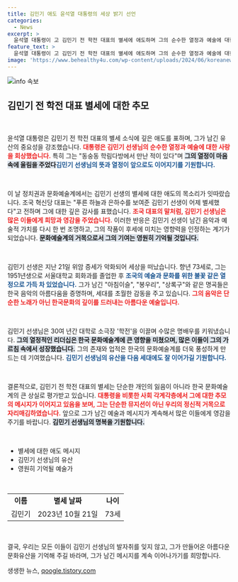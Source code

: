 ```yaml
---
title: 김민기 애도 윤석열 대통령의 세상 밝기 선언
categories:
  - News
excerpt: >
  윤석열 대통령이 고 김민기 전 학전 대표의 별세에 애도하며 그의 순수한 열정과 예술에 대한 애정을 기리며, 한국 문화계의 큰 손실로 여긴다고 전했습니다.
feature_text: >
  윤석열 대통령이 고 김민기 전 학전 대표의 별세에 애도하며 그의 순수한 열정과 예술에 대한 애정을 기리며, 한국 문화계의 큰 손실로 여긴다고 전했습니다.
image: 'https://www.behealthy4u.com/wp-content/uploads/2024/06/koreanews.jpg'
---
```


<p><img src="https://www.behealthy4u.com/wp-content/uploads/2024/06/koreanews.jpg" alt="info 속보" /></p>

<h2 data-ke-size="size26">김민기 전 학전 대표 별세에 대한 추모</h2>

<p data-ke-size="size16">&nbsp;</p>

<p>윤석열 대통령은 김민기 전 학전 대표의 별세 소식에 깊은 애도를 표하며, 그가 남긴 유산의 중요성을 강조했습니다. <b><span style="color: #ee2323;">대통령은 김민기 선생님의 순수한 열정과 예술에 대한 사랑을 회상했습니다.</span></b> 특히 그는 "동숭동 학림다방에서 만난 적이 있다"며 <b><span style="background-color: #21538527;">그의 열정이 마음 속에 울림을 주었다</span></b고 언급했습니다. 이러한 애도는 단순한 개인의 상실을 넘어, 한 시대의 예술가를 잃은 것에 대한 슬픔으로 확장되고 있습니다. <b><span style="color: #1a5490;">김민기 선생님의 뜻과 열정이 앞으로도 이어지기를 기원합니다.</span></b> </p>

<p data-ke-size="size16">&nbsp;</p>

<p>이 날 정치권과 문화예술계에서는 김민기 선생의 별세에 대한 애도의 목소리가 잇따랐습니다. 조국 혁신당 대표는 "푸른 하늘과 은하수를 보여준 김민기 선생이 어제 별세했다"고 전하며 그에 대한 깊은 감사를 표했습니다. <b><span style="color: #ee2323;">조국 대표의 말처럼, 김민기 선생님은 많은 이들에게 희망과 영감을 주었습니다.</span></b> 이러한 반응은 김민기 선생이 남긴 음악과 예술적 가치를 다시 한 번 조명하고, 그의 작품이 후세에 미치는 영향력을 인정하는 계기가 되었습니다. <b><span style="background-color: #21538527;">문화예술계의 거목으로서 그의 기여는 영원히 기억될 것입니다.</span></b></p>

<p data-ke-size="size16">&nbsp;</p>

<p>김민기 선생은 지난 21일 위암 증세가 악화되어 세상을 떠났습니다. 향년 73세로, 그는 1951년생으로 서울대학교 회화과를 졸업한 후 <b><span style="color: #1a5490;">조국의 예술과 문화를 위한 불꽃 같은 열정으로 가득 차 있었습니다.</span></b> 그가 남긴 "아침이슬", "봉우리", "상록구"와 같은 명곡들은 한국 음악의 아름다움을 증명하며, 세대를 초월한 감동을 주고 있습니다. <b><span style="color: #ee2323;">그의 음악은 단순한 노래가 아닌 한국문화의 깊이를 드러내는 아름다운 예술입니다.</span></b></p>

<p data-ke-size="size16">&nbsp;</p>

<p>김민기 선생님은 30여 년간 대학로 소극장 '학전'을 이끌며 수많은 명배우를 키워냈습니다. <b><span style="background-color: #21538527;">그의 열정적인 리더십은 한국 문화예술계에 큰 영향을 미쳤으며, 많은 이들이 그의 가르침 속에서 성장했습니다.</span></b> 그의 존재와 업적은 한국의 문화예술계를 더욱 풍성하게 만드는 데 기여했습니다. <b><span style="color: #1a5490;">김민기 선생님의 유산을 다음 세대에도 잘 이어가길 기원합니다.</span></b></p>

<p data-ke-size="size16">&nbsp;</p>

<p>결론적으로, 김민기 전 학전 대표의 별세는 단순한 개인의 잃음이 아니라 한국 문화예술계의 큰 상실로 평가받고 있습니다. <b><span style="color: #ee2323;">대통령을 비롯한 사회 각계각층에서 그에 대한 추모의 메시지가 이어지고 있음을 보며, 그는 단순한 뮤지션이 아닌 우리의 정신적 거목으로 자리매김하였습니다.</span></b> 앞으로 그가 남긴 예술과 메시지가 계속해서 많은 이들에게 영감을 주기를 바랍니다. <b><span style="background-color: #21538527;">김민기 선생님의 명복을 기원합니다.</span></b> </p>

<p data-ke-size="size16">&nbsp;</p>

<ul>
    <li>별세에 대한 애도 메시지</li>
    <li>김민기 선생님의 유산</li>
    <li>영원히 기억될 예술가</li>
</ul> 

<p data-ke-size="size16">&nbsp;</p>

<table style="width: 100%; border-collapse: collapse;">
    <tr>
        <td style="text-align: center; height: 17px;"><b>이름</b></td>
        <td style="text-align: center; height: 17px;"><b>별세 날짜</b></td>
        <td style="text-align: center; height: 17px;"><b>나이</b></td>
    </tr>
    <tr>
        <td style="text-align: center; height: 17px;">김민기</td>
        <td style="text-align: center; height: 17px;">2023년 10월 21일</td>
        <td style="text-align: center; height: 17px;">73세</td>
    </tr>
</table>

<p data-ke-size="size16">&nbsp;</p>

<p>결국, 우리는 모든 이들이 김민기 선생님의 발자취를 잊지 않고, 그가 만들어온 아름다운 문화유산을 기억해 주길 바라며, 그가 남긴 메시지를 계속 이어나가기를 희망합니다. </p>
생생한 뉴스, <a href="https://qoogle.tistory.com" rel="dofollow">qoogle.tistory.com</a>


